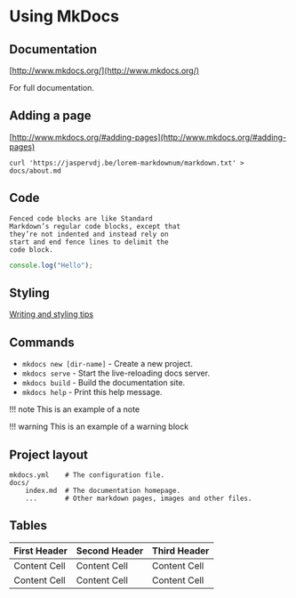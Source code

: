 # Using MkDocs

## Documentation

[http://www.mkdocs.org/](http://www.mkdocs.org/) 

For full documentation.

## Adding a page

[http://www.mkdocs.org/#adding-pages](http://www.mkdocs.org/#adding-pages) 

    curl 'https://jaspervdj.be/lorem-markdownum/markdown.txt' > docs/about.md

## Code

```
Fenced code blocks are like Standard
Markdown’s regular code blocks, except that
they’re not indented and instead rely on
start and end fence lines to delimit the
code block.
```

```javascript
console.log("Hello");
```


## Styling

[Writing and styling tips](http://www.mkdocs.org/user-guide/writing-your-docs/) 
## Commands

* `mkdocs new [dir-name]` - Create a new project.
* `mkdocs serve` - Start the live-reloading docs server.
* `mkdocs build` - Build the documentation site.
* `mkdocs help` - Print this help message.

!!! note
    This is an example of a note

!!! warning
    This is an example of a warning block


## Project layout

    mkdocs.yml    # The configuration file.
    docs/
        index.md  # The documentation homepage.
        ...       # Other markdown pages, images and other files.

## Tables

First Header | Second Header | Third Header
------------ | ------------- | ------------
Content Cell | Content Cell  | Content Cell
Content Cell | Content Cell  | Content Cell

